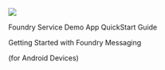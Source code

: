                           


![](Resources/Images/28July2015/03000001.png)

Foundry Service Demo App QuickStart Guide

Getting Started with Foundry Messaging

(for Android Devices)
